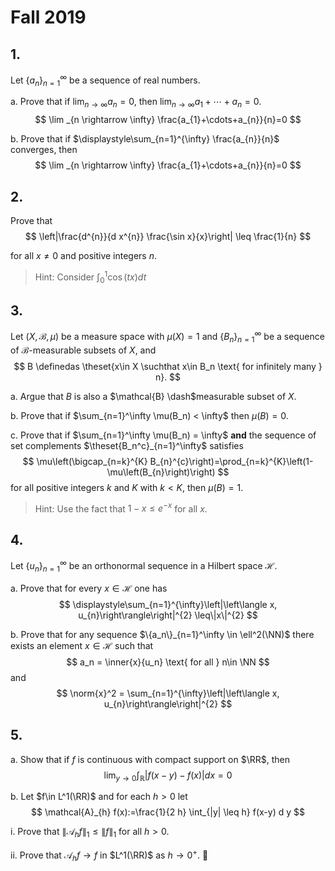 # Fall 2019

## 1. 
Let $\{a_n\}_{n=1}^\infty$ be a sequence of real numbers.

a. Prove that if $\displaystyle\lim_{n\to∞} a_n = 0$, then $\displaystyle\lim_{n\to∞} a_1 + \cdots + a_n = 0$.
$$
\lim _{n \rightarrow \infty} \frac{a_{1}+\cdots+a_{n}}{n}=0
$$

b. Prove that if $\displaystyle\sum_{n=1}^{\infty} \frac{a_{n}}{n}$ converges, then 
$$
\lim _{n \rightarrow \infty} \frac{a_{1}+\cdots+a_{n}}{n}=0
$$

## 2. 

Prove that
$$
\left|\frac{d^{n}}{d x^{n}} \frac{\sin x}{x}\right| \leq \frac{1}{n}
$$

for all $x \neq 0$ and positive integers $n$.

> Hint: Consider $\displaystyle\int_0^1 \cos(tx) dt$

## 3. 
Let $(X, \mathcal B, \mu)$ be a measure space with $\mu(X) = 1$ and $\{B_n\}_{n=1}^\infty$ be a sequence of $\mathcal B$-measurable subsets of $X$, and
$$
B \definedas \theset{x\in X \suchthat x\in B_n \text{ for infinitely many } n}.
$$

a. Argue that $B$ is also a $\mathcal{B} \dash$measurable subset of $X$.

b. Prove that if $\sum_{n=1}^\infty \mu(B_n) < \infty$ then $\mu(B)= 0$.

c. Prove that if  $\sum_{n=1}^\infty \mu(B_n) = \infty$ **and** the sequence of set complements $\theset{B_n^c}_{n=1}^\infty$ satisfies
$$
\mu\left(\bigcap_{n=k}^{K} B_{n}^{c}\right)=\prod_{n=k}^{K}\left(1-\mu\left(B_{n}\right)\right)
$$
for all positive integers $k$ and $K$ with $k < K$, then $\mu(B) = 1$.

> Hint: Use the fact that $1 - x \leq e^{-x}$ for all $x$.

## 4. 
Let $\{u_n\}_{n=1}^∞$ be an orthonormal sequence in a Hilbert space $\mathcal{H}$.

a. Prove that for every $x ∈ \mathcal H$ one has 
$$
\displaystyle\sum_{n=1}^{\infty}\left|\left\langle x, u_{n}\right\rangle\right|^{2} \leq\|x\|^{2}
$$

b. Prove that for any sequence $\{a_n\}_{n=1}^\infty \in \ell^2(\NN)$ there exists an element $x\in\mathcal H$ such that 
  $$
  a_n = \inner{x}{u_n} \text{ for all } n\in \NN
  $$
  and
  $$
  \norm{x}^2 = \sum_{n=1}^{\infty}\left|\left\langle x, u_{n}\right\rangle\right|^{2}
  $$

## 5.

a. Show that if $f$ is continuous with compact support on $\RR$, then 
$$
\lim _{y \rightarrow 0} \int_{\mathbb{R}}|f(x-y)-f(x)| d x=0
$$

b. Let $f\in L^1(\RR)$ and for each $h > 0$ let 
$$
\mathcal{A}_{h} f(x):=\frac{1}{2 h} \int_{|y| \leq h} f(x-y) d y
$$

i. Prove that $\left\|\mathcal{A}_{h} f\right\|_{1} \leq\|f\|_{1}$ for all $h > 0$.

ii. Prove that $\mathcal{A}_h f \to f$ in $L^1(\RR)$ as $h \to 0^+$.

